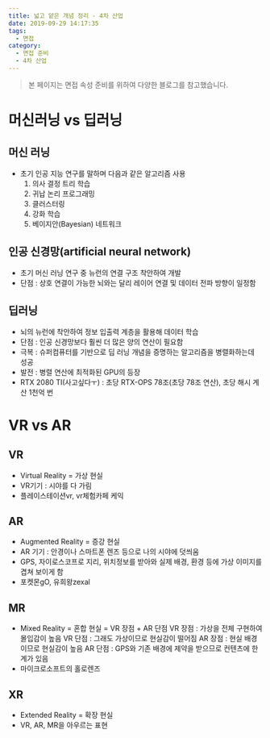 ```yaml
---
title: 넓고 얕은 개념 정리 - 4차 산업
date: 2019-09-29 14:17:35
tags:
  - 면접
category:
  - 면접 준비
  - 4차 산업
---
```


> 본 페이지는 면접 속성 준비를 위하여 다양한 블로그를 참고했습니다.

# 머신러닝 vs 딥러닝

## 머신 러닝

- 초기 인공 지능 연구를 말하며 다음과 같은 알고리즘 사용
  1. 의사 결정 트리 학습
  2. 귀납 논리 프로그래밍
  3. 클러스터링
  4. 강화 학습
  5. 베이지안(Bayesian) 네트워크

## 인공 신경망(artificial neural network)

- 초기 머신 러닝 연구 중 뉴런의 연결 구조 착안하여 개발
- 단점 : 상호 연결이 가능한 뇌와는 달리 레이어 연결 및 데이터 전파 방향이 일정함

## 딥러닝

- 뇌의 뉴런에 착안하여 정보 입출력 계층을 활용해 데이터 학습
- 단점 : 인공 신경망보다 훨씬 더 많은 양의 연산이 필요함
- 극복 : 슈퍼컴퓨터를 기반으로 딥 러닝 개념을 증명하는 알고리즘을 병렬화하는데 성공
- 발전 : 병렬 연산에 최적화된 GPU의 등장
- RTX 2080 TI(사고싶다ㅜ) : 초당 RTX-OPS 78조(초당 78조 연산), 초당 해시 계산 1천억 번

# VR vs AR

## VR

- Virtual Reality = 가상 현실
- VR기기 : 시야를 다 가림
- 플레이스테이션vr, vr체험카페 케익

## AR

- Augmented Reality = 증강 현실
- AR 기기 : 안경이나 스마트폰 렌즈 등으로 나의 시야에 덧씌움
- GPS, 자이로스코프로 지리, 위치정보를 받아와 실제 배경, 환경 등에 가상 이미지를 겹쳐 보이게 함
- 포켓몬gO, 유희왕zexal

## MR
- Mixed Reality = 혼합 현실 = VR 장점 + AR 단점
   VR 장점 : 가상을 전체 구현하여 몰입감이 높음
   VR 단점 : 그래도 가상이므로 현실감이 떨어짐
   AR 장점 : 현실 배경이므로 현실감이 높음
   AR 단점 : GPS와 기존 배경에 제약을 받으므로 컨텐츠에 한계가 있음
- 마이크로소프트의 홀로렌즈

## XR
- Extended Reality = 확장 현실
- VR, AR, MR을 아우르는 표현
